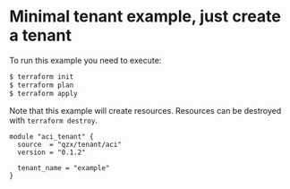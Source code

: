 <!-- BEGIN_TF_DOCS -->
# Minimal tenant example, just create a tenant
To run this example you need to execute:
```bash
$ terraform init
$ terraform plan
$ terraform apply
```
Note that this example will create resources. Resources can be destroyed with `terraform destroy`.
```hcl
module "aci_tenant" {
  source  = "qzx/tenant/aci"
  version = "0.1.2"

  tenant_name = "example"
}
```
<!-- END_TF_DOCS -->